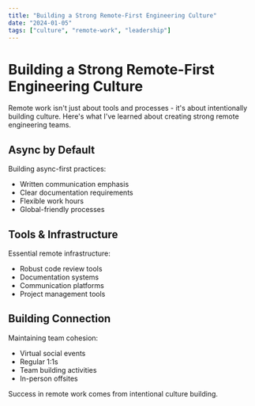 ```yaml
---
title: "Building a Strong Remote-First Engineering Culture"
date: "2024-01-05"
tags: ["culture", "remote-work", "leadership"]
---
```


# Building a Strong Remote-First Engineering Culture

Remote work isn't just about tools and processes - it's about intentionally building culture. Here's what I've learned about creating strong remote engineering teams.

## Async by Default

Building async-first practices:
- Written communication emphasis
- Clear documentation requirements
- Flexible work hours
- Global-friendly processes

## Tools & Infrastructure

Essential remote infrastructure:
- Robust code review tools
- Documentation systems
- Communication platforms
- Project management tools

## Building Connection

Maintaining team cohesion:
- Virtual social events
- Regular 1:1s
- Team building activities
- In-person offsites

Success in remote work comes from intentional culture building. 